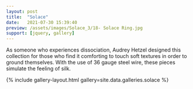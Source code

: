 ```yaml
---
layout: post
title:  "Solace"
date:   2021-07-30 15:39:40
preview: /assets/images/Solace_3/18- Solace Ring.jpg
support: [jquery, gallery]
---
```


As someone who experiences dissociation, Audrey Hetzel designed this collection for those who find it comforting to touch soft textures in order to ground themselves. With the use of 36 gauge steel wire, these pieces simulate the feeling of silk.

{% include gallery-layout.html gallery=site.data.galleries.solace %}
